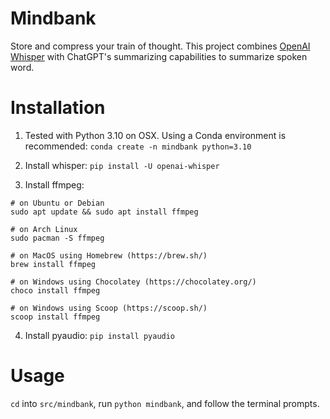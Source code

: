 # Mindbank

Store and compress your train of thought. This project combines [OpenAI Whisper](https://github.com/openai/whisper) with ChatGPT's summarizing capabilities to summarize spoken word.

# Installation

1. Tested with Python 3.10 on OSX. Using a Conda environment is recommended: `conda create -n mindbank python=3.10`

1. Install whisper: `pip install -U openai-whisper`

1. Install ffmpeg:

```
# on Ubuntu or Debian
sudo apt update && sudo apt install ffmpeg

# on Arch Linux
sudo pacman -S ffmpeg

# on MacOS using Homebrew (https://brew.sh/)
brew install ffmpeg

# on Windows using Chocolatey (https://chocolatey.org/)
choco install ffmpeg

# on Windows using Scoop (https://scoop.sh/)
scoop install ffmpeg
```

4. Install pyaudio: `pip install pyaudio`

# Usage

`cd` into `src/mindbank`, run `python mindbank`, and follow the terminal prompts.